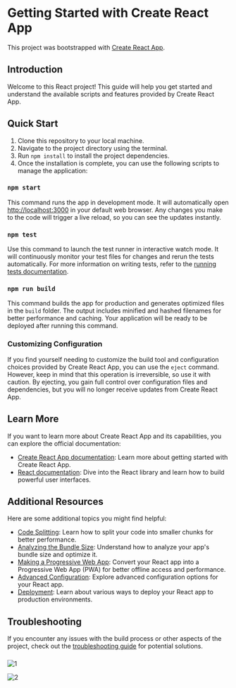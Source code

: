 # Getting Started with Create React App

This project was bootstrapped with [Create React App](https://github.com/facebook/create-react-app).

## Introduction

Welcome to this React project! This guide will help you get started and understand the available scripts and features provided by Create React App.

## Quick Start

1. Clone this repository to your local machine.
2. Navigate to the project directory using the terminal.
3. Run `npm install` to install the project dependencies.
4. Once the installation is complete, you can use the following scripts to manage the application:

### `npm start`

This command runs the app in development mode. It will automatically open [http://localhost:3000](http://localhost:3000) in your default web browser. Any changes you make to the code will trigger a live reload, so you can see the updates instantly.

### `npm test`

Use this command to launch the test runner in interactive watch mode. It will continuously monitor your test files for changes and rerun the tests automatically. For more information on writing tests, refer to the [running tests documentation](https://facebook.github.io/create-react-app/docs/running-tests).

### `npm run build`

This command builds the app for production and generates optimized files in the `build` folder. The output includes minified and hashed filenames for better performance and caching. Your application will be ready to be deployed after running this command.

### Customizing Configuration

If you find yourself needing to customize the build tool and configuration choices provided by Create React App, you can use the `eject` command. However, keep in mind that this operation is irreversible, so use it with caution. By ejecting, you gain full control over configuration files and dependencies, but you will no longer receive updates from Create React App.

## Learn More

If you want to learn more about Create React App and its capabilities, you can explore the official documentation:

- [Create React App documentation](https://facebook.github.io/create-react-app/docs/getting-started): Learn more about getting started with Create React App.
- [React documentation](https://reactjs.org/): Dive into the React library and learn how to build powerful user interfaces.

## Additional Resources

Here are some additional topics you might find helpful:

- [Code Splitting](https://facebook.github.io/create-react-app/docs/code-splitting): Learn how to split your code into smaller chunks for better performance.
- [Analyzing the Bundle Size](https://facebook.github.io/create-react-app/docs/analyzing-the-bundle-size): Understand how to analyze your app's bundle size and optimize it.
- [Making a Progressive Web App](https://facebook.github.io/create-react-app/docs/making-a-progressive-web-app): Convert your React app into a Progressive Web App (PWA) for better offline access and performance.
- [Advanced Configuration](https://facebook.github.io/create-react-app/docs/advanced-configuration): Explore advanced configuration options for your React app.
- [Deployment](https://facebook.github.io/create-react-app/docs/deployment): Learn about various ways to deploy your React app to production environments.

## Troubleshooting

If you encounter any issues with the build process or other aspects of the project, check out the [troubleshooting guide](https://facebook.github.io/create-react-app/docs/troubleshooting#npm-run-build-fails-to-minify) for potential solutions.

###

![1](https://github.com/Dheerajjha451/News/assets/106474979/c37cac8e-ccd4-4cf8-b36c-656a2c14e298)

![2](https://github.com/Dheerajjha451/News/assets/106474979/36958ef5-69b2-422b-8ee0-ce8fcf95066c)

